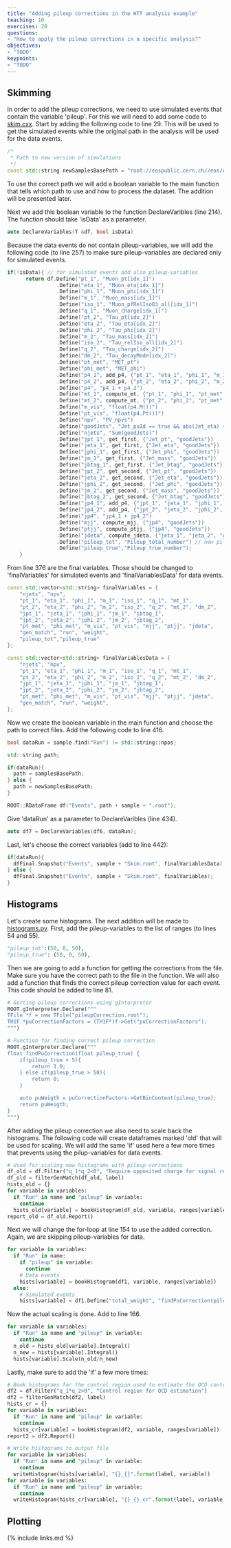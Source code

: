 ```yaml
---
title: "Adding pileup corrections in the HTT analysis example"
teaching: 10
exercises: 20
questions:
- "How to apply the pileup corrections in a specific analysis?"
objectives:
- "TODO"
keypoints:
- "TODO"
---
```


## Skimming

In order to add the pileup corrections, we need to use simulated events that contain the variable 'pileup'. For this we will need to add some code to [skim.cxx](https://github.com/cms-opendata-analyses/HiggsTauTauNanoAODOutreachAnalysis/blob/master/skim.cxx). Start by adding the following code to line 29. This will be used to get the simulated events while the original path in the analysis will be used for the data events.

```cpp
/*
 * Path to new version of simulations
 */
const std::string newSamplesBasePath = "root://eospublic.cern.ch//eos/opendata/cms/upload/od-workshop/ws1.0/";
```

To use the correct path we will add a boolean variable to the main function that tells which path to use and how to process the dataset. The addition will be presented later.

Next we add this boolean variable to the function DeclareVaribles (line 214). The function should take 'isData' as a parameter.

```cpp
auto DeclareVariables(T &df, bool isData)
```

Because the data events do not contain pileup-variables, we will add the following code (to line 257) to make sure pileup-variables are declared only for simulated events.

```cpp
if(!isData){ // for simulated events add also pileup-variables
      return df.Define("pt_1", "Muon_pt[idx_1]")
                .Define("eta_1", "Muon_eta[idx_1]")
                .Define("phi_1", "Muon_phi[idx_1]")
                .Define("m_1", "Muon_mass[idx_1]")
                .Define("iso_1", "Muon_pfRelIso03_all[idx_1]")
                .Define("q_1", "Muon_charge[idx_1]")
                .Define("pt_2", "Tau_pt[idx_2]")
                .Define("eta_2", "Tau_eta[idx_2]")
                .Define("phi_2", "Tau_phi[idx_2]")
                .Define("m_2", "Tau_mass[idx_2]")
                .Define("iso_2", "Tau_relIso_all[idx_2]")
                .Define("q_2", "Tau_charge[idx_2]")
                .Define("dm_2", "Tau_decayMode[idx_2]")
                .Define("pt_met", "MET_pt")
                .Define("phi_met", "MET_phi")
                .Define("p4_1", add_p4, {"pt_1", "eta_1", "phi_1", "m_1"})
                .Define("p4_2", add_p4, {"pt_2", "eta_2", "phi_2", "m_2"})
                .Define("p4", "p4_1 + p4_2")
                .Define("mt_1", compute_mt, {"pt_1", "phi_1", "pt_met", "phi_met"})
                .Define("mt_2", compute_mt, {"pt_2", "phi_2", "pt_met", "phi_met"})
                .Define("m_vis", "float(p4.M())")
                .Define("pt_vis", "float(p4.Pt())")
                .Define("npv", "PV_npvs")
                .Define("goodJets", "Jet_puId == true && abs(Jet_eta) < 4.7 && Jet_pt > 30")
                .Define("njets", "Sum(goodJets)")
                .Define("jpt_1", get_first, {"Jet_pt", "goodJets"})
                .Define("jeta_1", get_first, {"Jet_eta", "goodJets"})
                .Define("jphi_1", get_first, {"Jet_phi", "goodJets"})
                .Define("jm_1", get_first, {"Jet_mass", "goodJets"})
                .Define("jbtag_1", get_first, {"Jet_btag", "goodJets"})
                .Define("jpt_2", get_second, {"Jet_pt", "goodJets"})
                .Define("jeta_2", get_second, {"Jet_eta", "goodJets"})
                .Define("jphi_2", get_second, {"Jet_phi", "goodJets"})
                .Define("jm_2", get_second, {"Jet_mass", "goodJets"})
                .Define("jbtag_2", get_second, {"Jet_btag", "goodJets"})
                .Define("jp4_1", add_p4, {"jpt_1", "jeta_1", "jphi_1", "jm_1"})
                .Define("jp4_2", add_p4, {"jpt_2", "jeta_2", "jphi_2", "jm_2"})
                .Define("jp4", "jp4_1 + jp4_2")
                .Define("mjj", compute_mjj, {"jp4", "goodJets"})
                .Define("ptjj", compute_ptjj, {"jp4", "goodJets"})
                .Define("jdeta", compute_jdeta, {"jeta_1", "jeta_2", "goodJets"})
                .Define("pileup_tot", "Pileup_total_number") // new pileup-variables
                .Define("pileup_true","Pileup_true_number");
    }
```

From line 376 are the final variables. Those should be changed to 'finalVariables' for simulated events and 'finalVariablesData' for data events.

```cpp
const std::vector<std::string> finalVariables = {
    "njets", "npv",
    "pt_1", "eta_1", "phi_1", "m_1", "iso_1", "q_1", "mt_1",
    "pt_2", "eta_2", "phi_2", "m_2", "iso_2", "q_2", "mt_2", "dm_2",
    "jpt_1", "jeta_1", "jphi_1", "jm_1", "jbtag_1",
    "jpt_2", "jeta_2", "jphi_2", "jm_2", "jbtag_2",
    "pt_met", "phi_met", "m_vis", "pt_vis", "mjj", "ptjj", "jdeta",
    "gen_match", "run", "weight",
    "pileup_tot","pileup_true"
};

const std::vector<std::string> finalVariablesData = {
    "njets", "npv",
    "pt_1", "eta_1", "phi_1", "m_1", "iso_1", "q_1", "mt_1",
    "pt_2", "eta_2", "phi_2", "m_2", "iso_2", "q_2", "mt_2", "dm_2",
    "jpt_1", "jeta_1", "jphi_1", "jm_1", "jbtag_1",
    "jpt_2", "jeta_2", "jphi_2", "jm_2", "jbtag_2",
    "pt_met", "phi_met", "m_vis", "pt_vis", "mjj", "ptjj", "jdeta",
    "gen_match", "run", "weight",
};
```

Now we create the boolean variable in the main function and choose the path to correct files. Add the following code to line 416.

```cpp
bool dataRun = sample.find("Run") != std::string::npos;

std::string path;

if(dataRun){
  path = samplesBasePath;
} else {
  path = newSamplesBasePath;
}

ROOT::RDataFrame df("Events", path + sample + ".root");
```

Give 'dataRun' as a parameter to DeclareVaribles (line 434).

```cpp
auto df7 = DeclareVariables(df6, dataRun);
```

Last, let's choose the correct variables (add to line 442):

```cpp
if(dataRun){
  dfFinal.Snapshot("Events", sample + "Skim.root", finalVariablesData);
} else {
  dfFinal.Snapshot("Events", sample + "Skim.root", finalVariables);
}
```

## Histograms

Let's create some histograms. The next addition will be made to [histograms.py](https://github.com/cms-opendata-analyses/HiggsTauTauNanoAODOutreachAnalysis/blob/master/histograms.py). First, add the pileup-variables to the list of ranges (to lines 54 and 55).

```py
"pileup_tot":(50, 0, 50),
"pileup_true": (50, 0, 50),
```
Then we are going to add a function for getting the corrections from the file. Make sure you have the correct path to the file in the function. We will also add a function that finds the correct pileup correction value for each event. This code should be added to line 81.

```py
# Getting pileup corrections using gInterpreter
ROOT.gInterpreter.Declare("""
TFile *f = new TFile("pileupCorrection.root");
TH1F *puCorrectionFactors = (TH1F*)f->Get("puCorrectionFactors");
""")

# Function for finding correct pileup correction
ROOT.gInterpreter.Declare("""
float findPuCorrection(float pileup_true) {
    if(pileup_true < 5){
        return 1.0;
    } else if(pileup_true > 50){
        return 0;
    }

    auto puWeigth = puCorrectionFactors->GetBinContent(pileup_true);
    return puWeigth;
}
""")
```

After adding the pileup correction we also need to scale back the histograms. The following code will create dataframes marked 'old' that will be used for scaling. We will add the same 'if' used here a few more times that prevents using the pilup-variables for data events.

```py
# Used for scaling new histograms with pileup corrections
df_old = df.Filter("q_1*q_2<0", "Require opposited charge for signal region")
df_old = filterGenMatch(df_old, label)
hists_old = {}
for variable in variables:
  if "Run" in name and "pileup" in variable:
    continue
  hists_old[variable] = bookHistogram(df_old, variable, ranges[variable])
report_old = df_old.Report()
```

Next we will change the for-loop at line 154 to use the added correction. Again, we are skipping pileup-variables for data.

```py
for variable in variables:
  if "Run" in name:
    if "pileup" in variable:
      continue
    # Data events
    hists[variable] = bookHistogram(df1, variable, ranges[variable])
  else:
    # Simulated events
    hists[variable] = df1.Define("total_weight", "findPuCorrection(pileup_true)*weight").Histo1D(ROOT.ROOT.RDF.TH1DModel(variable, variable, ranges[variable][0], ranges[variable][1], ranges[variable][2]), variable, "total_weight")
```        
Now the actual scaling is done. Add to line 166.

```py
for variable in variables:
  if "Run" in name and "pileup" in variable:
    continue
  n_old = hists_old[variable].Integral()
  n_new = hists[variable].Integral()
  hists[variable].Scale(n_old/n_new)
```
Lastly, make sure to add the 'if' a few more times:

```py
# Book histograms for the control region used to estimate the QCD contribution
df2 = df.Filter("q_1*q_2>0", "Control region for QCD estimation")
df2 = filterGenMatch(df2, label)
hists_cr = {}
for variable in variables:
  if "Run" in name and "pileup" in variable:
    continue
  hists_cr[variable] = bookHistogram(df2, variable, ranges[variable])
report2 = df2.Report()

# Write histograms to output file
for variable in variables:
  if "Run" in name and "pileup" in variable:
    continue
  writeHistogram(hists[variable], "{}_{}".format(label, variable))
for variable in variables:
  if "Run" in name and "pileup" in variable:
    continue
  writeHistogram(hists_cr[variable], "{}_{}_cr".format(label, variable))
```
## Plotting



{% include links.md %}
